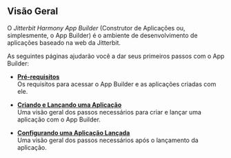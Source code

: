 [//]: # (Primeiros Passos)
[//]: # (This is a translation of Version 1, published on April 15, 2022.)


## Visão Geral

O *Jitterbit Harmony App Builder* (Construtor de Aplicações ou, simplesmente, o App Builder) é o ambiente de desenvolvimento de aplicações baseado na web da Jitterbit.

As seguintes páginas ajudarão você a dar seus primeiros passos com o App Builder:

-   [**Pré-requisitos**](https://success.jitterbit.com/display/APP/Prerequisites?showLanguage=pt_BR)<br/>
    Os requisitos para acessar o App Builder e as aplicações criadas com ele.

-   [**Criando e Lançando uma Aplicação**](https://success.jitterbit.com/display/APP/Creating+and+Releasing+an+App?showLanguage=pt_BR)<br/>
    Uma visão geral dos passos necessários para criar e lançar uma aplicação com o App Builder.

-   [**Configurando uma Aplicação Lançada**](https://success.jitterbit.com/display/APP/Configuring+a+Released+App?showLanguage=pt_BR)<br/>
    Uma visão geral dos passos necessários após o lançamento da aplicação.
